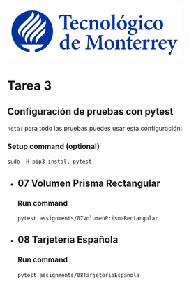 ![Tec de Monterrey](images/logotecmty.png)
# Tarea 3

## Configuración de pruebas con **pytest**

`nota:` para todo las pruebas puedes usar esta configuración:
### Setup command (optional)
```
sudo -H pip3 install pytest
```

- ## 07 Volumen Prisma Rectangular
    ### Run command
    ```
    pytest assignments/07VolumenPrismaRectangular
    ```

- ## 08 Tarjeteria Española
    ### Run command
    ```
    pytest assignments/08TarjeteriaEspanola
    ```

